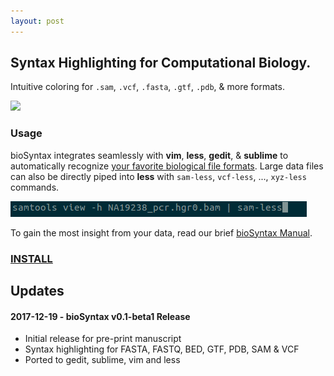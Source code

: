 ```yaml
---
layout: post
---
```


## Syntax Highlighting for Computational Biology.

Intuitive coloring for `.sam`, `.vcf`, `.fasta`, `.gtf`, `.pdb`, & more formats.

[<img src="http://biosyntax.org/images/sam-less-2.gif">](images/screens/sam-less.png)

### Usage

bioSyntax integrates seamlessly with **vim**, **less**, **gedit**, & **sublime** to automatically recognize [your favorite biological file formats](man#supported-file-formats). Large data files can also be directly piped into **less** with `sam-less`, `vcf-less`, ..., `xyz-less` commands.

![Example less command](images/sam-less_command.gif)

To gain the most insight from your data, read our brief [bioSyntax Manual](man).

### [INSTALL](install)

## Updates

#### 2017-12-19 - bioSyntax v0.1-beta1 Release

- Initial release for pre-print manuscript
- Syntax highlighting for FASTA, FASTQ, BED, GTF, PDB, SAM & VCF
- Ported to gedit, sublime, vim and less